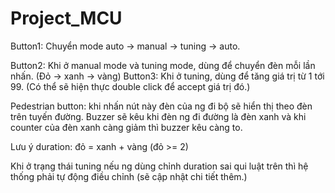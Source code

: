 # Project_MCU
Button1: Chuyển mode auto -> manual -> tuning -> auto.

Button2: Khi ở manual mode và tuning mode, dùng để chuyển đèn mỗi lần nhấn.
(Đỏ -> xanh -> vàng)
Button3: Khi ở tuning, dùng để tăng giá trị từ 1 tới 99.
(Có thể sẽ hiện thực double click để accept giá trị đó.)

Pedestrian button: khi nhấn nút này đèn của ng đi bộ sẽ hiển thị theo đèn trên
tuyến đường. Buzzer sẽ kêu khi đèn ng đi đường là đèn xanh và khi counter
của đèn xanh càng giảm thì buzzer kêu càng to.

Lưu ý duration: đỏ = xanh + vàng (đỏ >= 2)

Khi ở trạng thái tuning nếu ng dùng chỉnh duration sai qui luật trên thì hệ thống
phải tự động điều chỉnh (sẽ cập nhật chi tiết thêm.)
